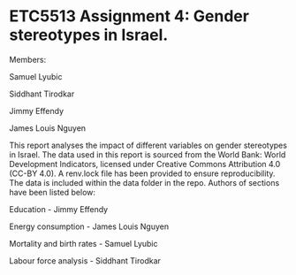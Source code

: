 # ETC5513 Assignment 4: Gender stereotypes in Israel.

Members:

Samuel Lyubic

Siddhant Tirodkar

Jimmy Effendy

James Louis Nguyen


This report analyses the impact of different variables on gender stereotypes in Israel. The data used in this report is sourced from the World Bank: World Development Indicators, licensed under Creative Commons Attribution 4.0 (CC-BY 4.0).
A renv.lock file has been provided to ensure reproducibility. The data is included within the data folder in the repo. Authors of sections have been listed below:

Education - Jimmy Effendy

Energy consumption - James Louis Nguyen

Mortality and birth rates - Samuel Lyubic

Labour force analysis - Siddhant Tirodkar




